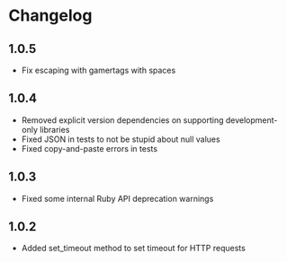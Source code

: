 # Changelog

## 1.0.5

* Fix escaping with gamertags with spaces

## 1.0.4

* Removed explicit version dependencies on supporting development-only libraries
* Fixed JSON in tests to not be stupid about null values
* Fixed copy-and-paste errors in tests

## 1.0.3 

* Fixed some internal Ruby API deprecation warnings

## 1.0.2

* Added set_timeout method to set timeout for HTTP requests
